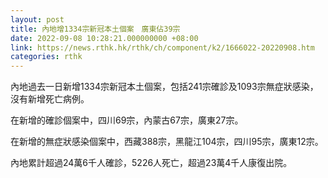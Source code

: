 ```yaml
---
layout: post
title: 內地增1334宗新冠本土個案　廣東佔39宗
date: 2022-09-08 10:28:21.000000000 +08:00
link: https://news.rthk.hk/rthk/ch/component/k2/1666022-20220908.htm
categories: rthk
---
```


內地過去一日新增1334宗新冠本土個案，包括241宗確診及1093宗無症狀感染，沒有新增死亡病例。

在新增的確診個案中，四川69宗，內蒙古67宗，廣東27宗。

在新增的無症狀感染個案中，西藏388宗，黑龍江104宗，四川95宗，廣東12宗。

內地累計超過24萬6千人確診，5226人死亡，超過23萬4千人康復出院。
